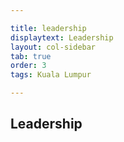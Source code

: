 ```yaml
---

title: leadership
displaytext: Leadership
layout: col-sidebar
tab: true
order: 3
tags: Kuala Lumpur

---
```


## Leadership

